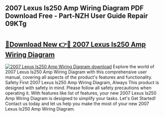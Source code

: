 ## 2007 Lexus Is250 Amp Wiring Diagram PDF Download Free - Part-NZH User Guide Repair 09KTg

# <h2><a href="http://dfupbm.blite.top/?on=2007+Lexus+Is250+Amp+Wiring+Diagram">🔗Download New 👉🔴 2007 Lexus Is250 Amp Wiring Diagram</a></h2>

[![2007 Lexus Is250 Amp Wiring Diagram download](https://i.imgur.com/lujVjoI.png)](http://dfupbm.blite.top/?on=2007+Lexus+Is250+Amp+Wiring+Diagram)
Explore the world of 2007 Lexus Is250 Amp Wiring Diagram with this comprehensive user manual, covering all aspects of the product's features and functionality. Safety First 2007 Lexus Is250 Amp Wiring Diagram, Always This product is designed with safety in mind. Please follow all safety precautions when operating it. With features like list of features, your new 2007 Lexus Is250 Amp Wiring Diagram is designed to simplify your tasks. Let's Get Started! Contact us today and let us help you make the most of your new 2007 Lexus Is250 Amp Wiring Diagram.
